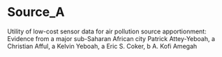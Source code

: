 # Source_A
Utility of low-cost sensor data for air pollution source apportionment: Evidence from a major sub-Saharan African city Patrick Attey-Yeboah, a Christian Afful, a Kelvin Yeboah, a Eric S. Coker, b A. Kofi Amegah 
